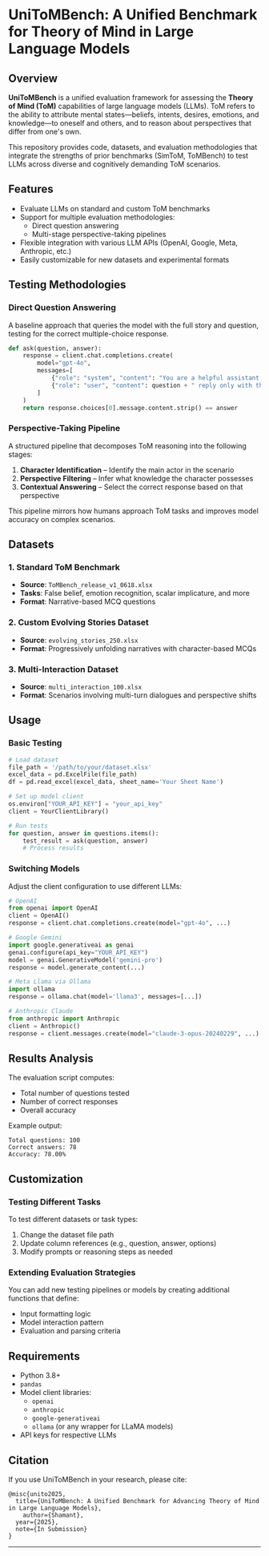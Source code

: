 # UniToMBench: A Unified Benchmark for Theory of Mind in Large Language Models

## Overview

**UniToMBench** is a unified evaluation framework for assessing the **Theory of Mind (ToM)** capabilities of large language models (LLMs). ToM refers to the ability to attribute mental states—beliefs, intents, desires, emotions, and knowledge—to oneself and others, and to reason about perspectives that differ from one's own.

This repository provides code, datasets, and evaluation methodologies that integrate the strengths of prior benchmarks (SimToM, ToMBench) to test LLMs across diverse and cognitively demanding ToM scenarios.

## Features

- Evaluate LLMs on standard and custom ToM benchmarks
- Support for multiple evaluation methodologies:
  - Direct question answering
  - Multi-stage perspective-taking pipelines
- Flexible integration with various LLM APIs (OpenAI, Google, Meta, Anthropic, etc.)
- Easily customizable for new datasets and experimental formats

## Testing Methodologies

### Direct Question Answering

A baseline approach that queries the model with the full story and question, testing for the correct multiple-choice response.

```python
def ask(question, answer):
    response = client.chat.completions.create(
        model="gpt-4o",
        messages=[
            {"role": "system", "content": "You are a helpful assistant."},
            {"role": "user", "content": question + " reply only with the option. for ex: D"}
        ]
    )
    return response.choices[0].message.content.strip() == answer
```

### Perspective-Taking Pipeline

A structured pipeline that decomposes ToM reasoning into the following stages:

1. **Character Identification** – Identify the main actor in the scenario
2. **Perspective Filtering** – Infer what knowledge the character possesses
3. **Contextual Answering** – Select the correct response based on that perspective

This pipeline mirrors how humans approach ToM tasks and improves model accuracy on complex scenarios.

## Datasets

### 1. Standard ToM Benchmark

- **Source**: `ToMBench_release_v1_0618.xlsx`
- **Tasks**: False belief, emotion recognition, scalar implicature, and more
- **Format**: Narrative-based MCQ questions

### 2. Custom Evolving Stories Dataset

- **Source**: `evolving_stories_250.xlsx`
- **Format**: Progressively unfolding narratives with character-based MCQs

### 3. Multi-Interaction Dataset

- **Source**: `multi_interaction_100.xlsx`
- **Format**: Scenarios involving multi-turn dialogues and perspective shifts

## Usage

### Basic Testing

```python
# Load dataset
file_path = '/path/to/your/dataset.xlsx'
excel_data = pd.ExcelFile(file_path)
df = pd.read_excel(excel_data, sheet_name='Your Sheet Name')

# Set up model client
os.environ["YOUR_API_KEY"] = "your_api_key"
client = YourClientLibrary()

# Run tests
for question, answer in questions.items():
    test_result = ask(question, answer)
    # Process results
```

### Switching Models

Adjust the client configuration to use different LLMs:

```python
# OpenAI
from openai import OpenAI
client = OpenAI()
response = client.chat.completions.create(model="gpt-4o", ...)

# Google Gemini
import google.generativeai as genai
genai.configure(api_key="YOUR_API_KEY")
model = genai.GenerativeModel('gemini-pro')
response = model.generate_content(...)

# Meta Llama via Ollama
import ollama
response = ollama.chat(model='llama3', messages=[...])

# Anthropic Claude
from anthropic import Anthropic
client = Anthropic()
response = client.messages.create(model="claude-3-opus-20240229", ...)
```

## Results Analysis

The evaluation script computes:

- Total number of questions tested
- Number of correct responses
- Overall accuracy

Example output:

```
Total questions: 100
Correct answers: 78
Accuracy: 78.00%
```

## Customization

### Testing Different Tasks

To test different datasets or task types:

1. Change the dataset file path
2. Update column references (e.g., question, answer, options)
3. Modify prompts or reasoning steps as needed

### Extending Evaluation Strategies

You can add new testing pipelines or models by creating additional functions that define:

- Input formatting logic
- Model interaction pattern
- Evaluation and parsing criteria

## Requirements

- Python 3.8+
- `pandas`
- Model client libraries:
  - `openai`
  - `anthropic`
  - `google-generativeai`
  - `ollama` (or any wrapper for LLaMA models)
- API keys for respective LLMs

## Citation

If you use UniToMBench in your research, please cite:

```
@misc{unito2025,
  title={UniToMBench: A Unified Benchmark for Advancing Theory of Mind in Large Language Models},
    author={Shamant},
  year={2025},
  note={In Submission}
}
```

---

